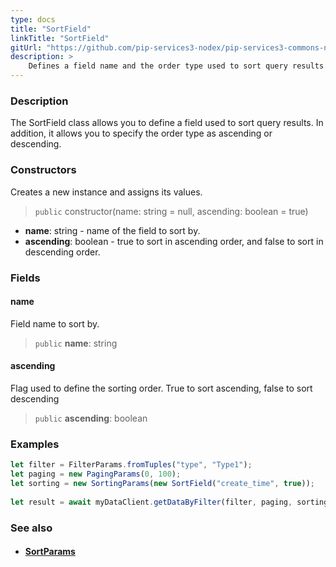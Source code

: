 ```yaml
---
type: docs
title: "SortField"
linkTitle: "SortField"
gitUrl: "https://github.com/pip-services3-nodex/pip-services3-commons-nodex"
description: > 
    Defines a field name and the order type used to sort query results.
---
```


### Description

The SortField class allows you to define a field used to sort query results. In addition, it allows you to specify the order type as ascending or descending.

### Constructors
Creates a new instance and assigns its values.

> `public` constructor(name: string = null, ascending: boolean = true)

- **name**: string - name of the field to sort by.
- **ascending**: boolean - true to sort in ascending order, and false to sort in descending order. 


### Fields

<span class="hide-title-link">

#### name
Field name to sort by.
> `public` **name**: string

#### ascending
Flag used to define the sorting order. True to sort ascending, false to sort descending
> `public` **ascending**: boolean

</span>

### Examples
```typescript
let filter = FilterParams.fromTuples("type", "Type1");
let paging = new PagingParams(0, 100);
let sorting = new SortingParams(new SortField("create_time", true));
     
let result = await myDataClient.getDataByFilter(filter, paging, sorting);
```

### See also
- #### [SortParams](../sort_params)
